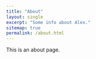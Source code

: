 ```yaml
---
title: "About"
layout: single
excerpt: "Some info about Alex."
sitemap: true
permalink: /about.html
---
```


This is an about page.
